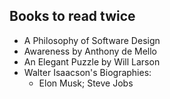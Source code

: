 
## Books to read twice

- A Philosophy of Software Design
- Awareness by Anthony de Mello
- An Elegant Puzzle by Will Larson
- Walter Isaacson's Biographies:
	- Elon Musk; Steve Jobs